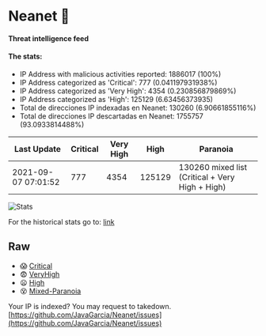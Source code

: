 # Neanet :hocho:
#### Threat intelligence feed
#### The stats:

- IP Address with malicious activities reported: 1886017 (100%)
- IP Address categorized as 'Critical':  777 (0.041197931938%)
- IP Address categorized as 'Very High':  4354 (0.230856879869%)
- IP Address categorized as 'High':  125129 (6.63456373935)
- Total de direcciones IP indexadas en Neanet:  130260 (6.90661855116%)
- Total de direcciones IP descartadas en Neanet:  1755757 (93.0933814488%)

| Last Update | Critical | Very High | High | Paranoia |
| --- | --- | --- | --- | --- |
| 2021-09-07 07:01:52 | 777 | 4354 | 125129 | 130260 mixed list (Critical + Very High + High)|

![Stats](https://docs.google.com/spreadsheets/d/e/2PACX-1vSnaNMIXVabIpDJjufMlzH7poXnshF3mgd8Is1g9ytUEzVsP5my4Trn8f-xkoLLQ38xpL3HtmUexLo6/pubchart?oid=501124687&format=image)

For the historical stats go to: [link](/stats.csv)
## Raw
- :scream: [Critical](https://raw.githubusercontent.com/JavaGarcia/Neanet/master/blacklists/neanet_critical.txt)
- :fearful: [VeryHigh](https://raw.githubusercontent.com/JavaGarcia/Neanet/master/blacklists/neanet_veryHigh.txtt)
- :frowning: [High](https://raw.githubusercontent.com/JavaGarcia/Neanet/master/blacklists/neanet_high.txt)
- :dizzy_face: [Mixed-Paranoia](https://raw.githubusercontent.com/JavaGarcia/Neanet/master/blacklists/neanet_all.txt)


Your IP is indexed? You may request to takedown. [https://github.com/JavaGarcia/Neanet/issues](https://github.com/JavaGarcia/Neanet/issues)



















































































































































































































































































































































































































































































































































































































































































































































































































































































































































































































































































































































































































































































































































































































































































































































































































































































































































































































































































































































































































































































































































































































































































































































































































































































































































































































































































































































































































































































































































































































































































































































































































































































































































































































































































































































































































































































































































































































































































































































































































































































































































































































































































































































































































































































































































































































































































































































































































































































































































































































































































































































































































































































































































































































































































































































































































































































































































































































































































































































































































































































































































































































































































































































































































































































































































































































































































































































































































































































































































































































































































































































































































































































































































































































































































































































































































































































































































































































































































































































































































































































































































































































































































































































































































































































































































































































































































































































































